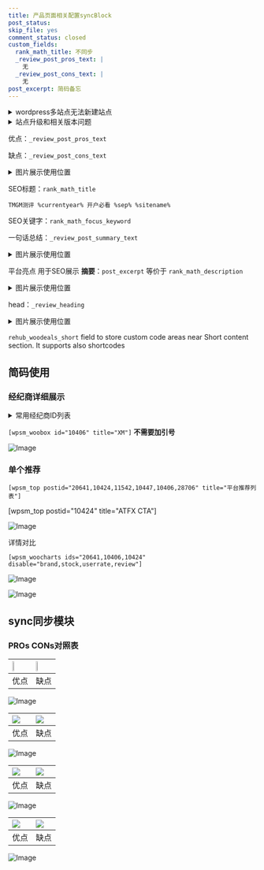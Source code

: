 ```yaml
---
title: 产品页面相关配置syncBlock
post_status: 
skip_file: yes
comment_status: closed
custom_fields:
  rank_math_title: 不同步
  _review_post_pros_text: |
    无
  _review_post_cons_text: |
    无
post_excerpt: 简码备忘
---
```

<details><summary>wordpress多站点无法新建站点</summary>

<li>和报错需要清理cookies一样的原因</li>
<li>wp-config.php里面<code>define( 'SUBDOMAIN_INSTALL', false );//子域名安装</code></li>
<li>新建子站点是用<code>define( 'SUBDOMAIN_INSTALL', true);//子域名安装</code> 完成以后，改成<code>false</code></li>
</details>

<details><summary>站点升级和相关版本问题</summary>

<p>wordpress：5.9.9
woocommerce：7.5.1
出现问题的地方：主题选项里面>><strong>Product layout >>compact style</strong></p>
<p>如何出现没有用过的字段 导致无法保存。先导出配置 然后进行修改，后面再次恢复即可。</p>
<p>出现部分字段无法显示时，需要返回默认布局后，对产品进行保存就好了。</p>
<p></p>
</details>

优点：`_review_post_pros_text`

缺点：`_review_post_cons_text`

<details><summary>图片展示使用位置</summary>

<img src="https://prod-files-secure.s3.us-west-2.amazonaws.com/39ed1227-6d7d-4570-be36-9ccd4a2c4241/f51d3d83-55d4-4bdf-9604-f37ec77ab556/Untitled.png?X-Amz-Algorithm=AWS4-HMAC-SHA256&X-Amz-Content-Sha256=UNSIGNED-PAYLOAD&X-Amz-Credential=ASIAZI2LB4662OYAUBDG%2F20250205%2Fus-west-2%2Fs3%2Faws4_request&X-Amz-Date=20250205T105521Z&X-Amz-Expires=3600&X-Amz-Security-Token=IQoJb3JpZ2luX2VjECoaCXVzLXdlc3QtMiJHMEUCIHIeUjSndO5NFkSyu26vKgPRKedlkyQcNNgY4QUsNlqkAiEA61GpvWUoI%2ByJpUvZ5hDytEzLX8Jdcs%2FlBVmCzqt%2FGroq%2FwMIQxAAGgw2Mzc0MjMxODM4MDUiDN8XFV1QbaM%2BwgURlyrcAwpFq2GrpQecs4OePw2XxvKtn%2FRlG39Gj27UncwJasSLofKc6CeOtH6r1W9Qa954RIhPZBFH%2Fa1MgcLrzLB8uyhpUQqEqZCqOkmZL60bm8WfP0vlonVJmDC1TzcY1ztWr1Qj41Zvhs99lzhj3DNQLAcwq2Jx6gxUQhZcnV6O8m2KTYhV2%2BwLPXl5xfIE0HpQGpaziqbsI%2Bbg%2FNwqacAHNJfqKNsbFixBWhBRd%2FlqSXD5Qw7tGTInPLlXkiJx5AQ0hhyljbb9K7%2B9jxka%2BHg97S3SslTcsMhCD4aK%2BMnVEAaAIp7i0nS6RjsMFKOb4sQNqfY6OIJxEKKtsw9RzOCRbLK%2FkI4lhoC6Vo%2BKrBJRPp%2FeTalS9OsWk8Arq%2BnFqFb8T4t3j6nFpIuBE%2FNYZqc11ov%2Fi5tZezFn2qRX%2FuML6VC4u0s8KQR7hkiq%2B1xM3xbLuEVQyLpFfe3DBRjZOcY2isJ0NKk%2Bs9%2FIigtLITOiRtyqzmEN7%2FyASapxyPaPwAei2RJfpzxmS7G9qbNrnLhNZ6khFMc57z7FHDD6fmzLTJXZ1%2FrvHkIN8NL46LtJBUCyKi2R%2Ft1jP4KgiB5bJj8c%2FR0k5B6vACcRunJSns4wsagVbfPb7tvq%2B1p4UEqAMLvvjL0GOqUB2x3qvKPQSvwYh9yObH7qlRepuszL%2BlRHrDGDVj%2BX2SkpmfIaFl%2BkJv1gr0msFWno018f6wY9IMODB5K2Rvp%2BGa1kvM1SIPAmPrRZjwYLp7gm81leFTupv71kcq69WBzcnx7zW6tbb86Mc8c55cg8f6tZp7GLPInBEjdytiwx9VZsF%2BB0PeGZ85yKrig55PybO04u5r2IscVxiEsuy%2Fd3kwQEQA%2Bz&X-Amz-Signature=723b60f43aa0a28d7830d5eb330a5ee384799c1214ede1e90fb1a49a7e15b42f&X-Amz-SignedHeaders=host&x-id=GetObject" alt="Image">
</details>

SEO标题：`rank_math_title`

`TMGM测评 %currentyear% 开户必看 %sep% %sitename%`

SEO关键字：`rank_math_focus_keyword`

一句话总结：`_review_post_summary_text`

<details><summary>图片展示使用位置</summary>

<img src="https://prod-files-secure.s3.us-west-2.amazonaws.com/39ed1227-6d7d-4570-be36-9ccd4a2c4241/4b96a922-296c-4f4e-8630-d1c870cbce01/Untitled.png?X-Amz-Algorithm=AWS4-HMAC-SHA256&X-Amz-Content-Sha256=UNSIGNED-PAYLOAD&X-Amz-Credential=ASIAZI2LB4666Z4OUM4D%2F20250205%2Fus-west-2%2Fs3%2Faws4_request&X-Amz-Date=20250205T105521Z&X-Amz-Expires=3600&X-Amz-Security-Token=IQoJb3JpZ2luX2VjECoaCXVzLXdlc3QtMiJIMEYCIQDh888V2bG%2FrVLJkgLnJ9M%2FXoN2Mz4cD8GpxA8KMb1hEQIhALHGQA072Kdxwmucmt6QWdM3s9aTxXeVyltK8nnOEEIWKv8DCEMQABoMNjM3NDIzMTgzODA1IgyVN1KUrHDDVG6uvKEq3AOQuPM5WiYmE%2BtHxQn%2F5tDPvyyT3hRcvTuDYKs6FD3ML5W4vef0b0Jx1VCqHzSd2IQgB%2FKpzeTD9ssqU63QbItnqyYoaCFy9VN0VzxUDeIhkKcapXNGS5elbN%2FWhVhO4EAHK1009UrwOfrKWE14YPj1ZsRyNe5hCcYXPyJALIhbmegcnbFs103eVfXR5gpdz43DIKXHaJCUuxJ5C0nOGbO4vUZWOmydyeujNo8grf%2F%2Bn%2FH7z9bGmnYYv4pe9owxVXRmx6fG8KbI8gBMd4NPcILlHgxKKTApkGLLKxHw5VFko4mqEfndIEax%2B6FobS374QCGljHCJX%2BgQV3YgM0hMqLyply%2FHjx%2Bxljx%2FdQu18c3Pzwhlc5ASrBjBvLxGn8zsGxwtL6RrXtfkRXTi6xMitDv6cZ%2FVYmzr4qC95nAvWQ7mffEs5xmdApCY2pq5UfwOE9ER%2B0%2FVvHj6oAo%2FeYHrCslFhwBG1uWfYky3p9NJ4LxBS%2FpfksfbUjImv2iTdxGQCEgSKPRBe8FNatiXFtzCyE3uA0aPI%2F0yRpdP2rwZqjtX5Xjc%2FXzJ3EHT%2FMuNfzJYNjYXXAoH%2FN0ojh3oSbC4JIe2E3ABG1W7b2YEvdSKaV9VmW07sqt%2FzI9fgHGJjD87oy9BjqkAYQe%2FIdLVdoM03cDi1Ckb1vP9PFljPyJgeRIuxx26%2B%2BK16MduDBhgvKMIi92kAPtrEYe5mczrJqmdLsGwrDEh3889RATJwmzgmekbq4fpIUV6vb4OfIEB38uuKKJNAdWbYsQVrio4rylNYMcNK%2FBg22BN2fPu3%2BZIvrX0dXa7qFtFXDhbCGKEm68NYwJNuEo%2BLmJ%2FDwRNEs05E3cuGYWnDnV6nSU&X-Amz-Signature=f9473b53ef390519839dc216f3c3e7eb8d286a0474a30dc706598b063e74ab79&X-Amz-SignedHeaders=host&x-id=GetObject" alt="Image">
</details>

平台亮点 用于SEO展示 **摘要**：`post_excerpt`  等价于 `rank_math_description`

<details><summary>图片展示使用位置</summary>

<img src="https://prod-files-secure.s3.us-west-2.amazonaws.com/39ed1227-6d7d-4570-be36-9ccd4a2c4241/1ee11f63-b60a-4dfe-a7a7-d58ff23b5d88/Untitled.png?X-Amz-Algorithm=AWS4-HMAC-SHA256&X-Amz-Content-Sha256=UNSIGNED-PAYLOAD&X-Amz-Credential=ASIAZI2LB4666BLMW3UO%2F20250205%2Fus-west-2%2Fs3%2Faws4_request&X-Amz-Date=20250205T105521Z&X-Amz-Expires=3600&X-Amz-Security-Token=IQoJb3JpZ2luX2VjECoaCXVzLXdlc3QtMiJIMEYCIQCuQsnv6adIsYBzY3jwKDOAxnO5JYWagJlmofL1wUHZqgIhAP28p2xd7U84Y5j%2FocJhvYd375kFReon%2Bv2j8QOZy1GHKv8DCEMQABoMNjM3NDIzMTgzODA1Igxb9rCi9wMxdQckTY0q3ANBOLoRoTHKEgLsFrulMA5MHpQFFz9EJEwGmXYO%2Brr5MYG%2BdUAo5XwE9tuaM0Xo4joudlcKxnyFwQFey%2Bnn1064CRteBr%2FmCJzQ748ibxDX2C45laaAXMkLjZ5RVEX4lSh%2B6fiqwQAiqy8nGdDbzpxvmRf1TwrEeIMxS%2BQp8Vy7ZE4q%2F5EFLvkDc7N5pA90imdb0kIjJZIjQJC%2Bj2vJ0Z68YtP8M1QgrPZxBUadWLLZ%2BwwA4EAfZbujnDoeHWeeTQECeL0NoA3%2BD364tgebt6oC5pIRrgDz%2FSlE96%2F3z1T%2FAY8WRikvxu3tdqyFVXkGxQgf918GE18cEDCKIp1bMFQrPcqDOfcAy5bmg83AJ8rX8CHpez6epyLmtb3vdsH2MKEKMHHGnGV81XFv1zxq1mrGiLWxc1GDcxrFLnCnoUco%2Fzga3%2BIfkf9wKtw2fQs3d3LX%2FIsba3seDw4BC8s9JBu40detFcP%2BcZFw%2BE7NephJVMJYJwpAUJlAyr38V29AGd7OP%2Fjm%2Fin72TXPJssqO%2BrMdRHVhcbrZs6vqJKJ%2FyKN0x3cQhFps8qH0Loig3XdsjOMB3oNF7VOq4bhj3O%2BfKhhzP2nRYkgMcHkMofg1%2Fg0yGvrFXgnyoqM3Eo1UzC074y9BjqkAUM64MRHivyAO1RpEDim3lbaKcYHrQSAKCEWBYd7cw%2BGTqHCEjdlnwmyX24My8igibUOBZSxNR5XXraXQGbSFhn25%2FkqbIIH68vvav65GwBQl4rmzV3i2Spc3evvQdKlbiUwLf5zsgc0W4aTLIaLAM2M%2B7PX1kNg8EtfoHcXSweZKIPKl7jMFB5v0kZZ1EbtAFGgajUexR%2FAr8EJL7U4GzP1NLZA&X-Amz-Signature=e1147798fd40b1942ba52fc82a1926e7346d2d84da11a8cb73f84f236cb28d58&X-Amz-SignedHeaders=host&x-id=GetObject" alt="Image">
<img src="https://prod-files-secure.s3.us-west-2.amazonaws.com/39ed1227-6d7d-4570-be36-9ccd4a2c4241/ad4118b5-78d8-4fbe-801e-3b29b5d99c01/Untitled.png?X-Amz-Algorithm=AWS4-HMAC-SHA256&X-Amz-Content-Sha256=UNSIGNED-PAYLOAD&X-Amz-Credential=ASIAZI2LB4666BLMW3UO%2F20250205%2Fus-west-2%2Fs3%2Faws4_request&X-Amz-Date=20250205T105521Z&X-Amz-Expires=3600&X-Amz-Security-Token=IQoJb3JpZ2luX2VjECoaCXVzLXdlc3QtMiJIMEYCIQCuQsnv6adIsYBzY3jwKDOAxnO5JYWagJlmofL1wUHZqgIhAP28p2xd7U84Y5j%2FocJhvYd375kFReon%2Bv2j8QOZy1GHKv8DCEMQABoMNjM3NDIzMTgzODA1Igxb9rCi9wMxdQckTY0q3ANBOLoRoTHKEgLsFrulMA5MHpQFFz9EJEwGmXYO%2Brr5MYG%2BdUAo5XwE9tuaM0Xo4joudlcKxnyFwQFey%2Bnn1064CRteBr%2FmCJzQ748ibxDX2C45laaAXMkLjZ5RVEX4lSh%2B6fiqwQAiqy8nGdDbzpxvmRf1TwrEeIMxS%2BQp8Vy7ZE4q%2F5EFLvkDc7N5pA90imdb0kIjJZIjQJC%2Bj2vJ0Z68YtP8M1QgrPZxBUadWLLZ%2BwwA4EAfZbujnDoeHWeeTQECeL0NoA3%2BD364tgebt6oC5pIRrgDz%2FSlE96%2F3z1T%2FAY8WRikvxu3tdqyFVXkGxQgf918GE18cEDCKIp1bMFQrPcqDOfcAy5bmg83AJ8rX8CHpez6epyLmtb3vdsH2MKEKMHHGnGV81XFv1zxq1mrGiLWxc1GDcxrFLnCnoUco%2Fzga3%2BIfkf9wKtw2fQs3d3LX%2FIsba3seDw4BC8s9JBu40detFcP%2BcZFw%2BE7NephJVMJYJwpAUJlAyr38V29AGd7OP%2Fjm%2Fin72TXPJssqO%2BrMdRHVhcbrZs6vqJKJ%2FyKN0x3cQhFps8qH0Loig3XdsjOMB3oNF7VOq4bhj3O%2BfKhhzP2nRYkgMcHkMofg1%2Fg0yGvrFXgnyoqM3Eo1UzC074y9BjqkAUM64MRHivyAO1RpEDim3lbaKcYHrQSAKCEWBYd7cw%2BGTqHCEjdlnwmyX24My8igibUOBZSxNR5XXraXQGbSFhn25%2FkqbIIH68vvav65GwBQl4rmzV3i2Spc3evvQdKlbiUwLf5zsgc0W4aTLIaLAM2M%2B7PX1kNg8EtfoHcXSweZKIPKl7jMFB5v0kZZ1EbtAFGgajUexR%2FAr8EJL7U4GzP1NLZA&X-Amz-Signature=434fa1bce7a0f680f7a977975e02b8b0fbd61b71659924b0b16b83eee68819e1&X-Amz-SignedHeaders=host&x-id=GetObject" alt="Image">
<img src="https://prod-files-secure.s3.us-west-2.amazonaws.com/39ed1227-6d7d-4570-be36-9ccd4a2c4241/a38cf7c9-a79c-4b64-9e94-13589fe0758b/Untitled.png?X-Amz-Algorithm=AWS4-HMAC-SHA256&X-Amz-Content-Sha256=UNSIGNED-PAYLOAD&X-Amz-Credential=ASIAZI2LB4666BLMW3UO%2F20250205%2Fus-west-2%2Fs3%2Faws4_request&X-Amz-Date=20250205T105521Z&X-Amz-Expires=3600&X-Amz-Security-Token=IQoJb3JpZ2luX2VjECoaCXVzLXdlc3QtMiJIMEYCIQCuQsnv6adIsYBzY3jwKDOAxnO5JYWagJlmofL1wUHZqgIhAP28p2xd7U84Y5j%2FocJhvYd375kFReon%2Bv2j8QOZy1GHKv8DCEMQABoMNjM3NDIzMTgzODA1Igxb9rCi9wMxdQckTY0q3ANBOLoRoTHKEgLsFrulMA5MHpQFFz9EJEwGmXYO%2Brr5MYG%2BdUAo5XwE9tuaM0Xo4joudlcKxnyFwQFey%2Bnn1064CRteBr%2FmCJzQ748ibxDX2C45laaAXMkLjZ5RVEX4lSh%2B6fiqwQAiqy8nGdDbzpxvmRf1TwrEeIMxS%2BQp8Vy7ZE4q%2F5EFLvkDc7N5pA90imdb0kIjJZIjQJC%2Bj2vJ0Z68YtP8M1QgrPZxBUadWLLZ%2BwwA4EAfZbujnDoeHWeeTQECeL0NoA3%2BD364tgebt6oC5pIRrgDz%2FSlE96%2F3z1T%2FAY8WRikvxu3tdqyFVXkGxQgf918GE18cEDCKIp1bMFQrPcqDOfcAy5bmg83AJ8rX8CHpez6epyLmtb3vdsH2MKEKMHHGnGV81XFv1zxq1mrGiLWxc1GDcxrFLnCnoUco%2Fzga3%2BIfkf9wKtw2fQs3d3LX%2FIsba3seDw4BC8s9JBu40detFcP%2BcZFw%2BE7NephJVMJYJwpAUJlAyr38V29AGd7OP%2Fjm%2Fin72TXPJssqO%2BrMdRHVhcbrZs6vqJKJ%2FyKN0x3cQhFps8qH0Loig3XdsjOMB3oNF7VOq4bhj3O%2BfKhhzP2nRYkgMcHkMofg1%2Fg0yGvrFXgnyoqM3Eo1UzC074y9BjqkAUM64MRHivyAO1RpEDim3lbaKcYHrQSAKCEWBYd7cw%2BGTqHCEjdlnwmyX24My8igibUOBZSxNR5XXraXQGbSFhn25%2FkqbIIH68vvav65GwBQl4rmzV3i2Spc3evvQdKlbiUwLf5zsgc0W4aTLIaLAM2M%2B7PX1kNg8EtfoHcXSweZKIPKl7jMFB5v0kZZ1EbtAFGgajUexR%2FAr8EJL7U4GzP1NLZA&X-Amz-Signature=d29ff5054eb3538315d2a316f799f205429b4706907835bd81f1a163e50a1097&X-Amz-SignedHeaders=host&x-id=GetObject" alt="Image">
<img src="https://prod-files-secure.s3.us-west-2.amazonaws.com/39ed1227-6d7d-4570-be36-9ccd4a2c4241/7da6fc1e-d2ac-42ae-8c75-cb5749aa18f6/Untitled.png?X-Amz-Algorithm=AWS4-HMAC-SHA256&X-Amz-Content-Sha256=UNSIGNED-PAYLOAD&X-Amz-Credential=ASIAZI2LB4666BLMW3UO%2F20250205%2Fus-west-2%2Fs3%2Faws4_request&X-Amz-Date=20250205T105521Z&X-Amz-Expires=3600&X-Amz-Security-Token=IQoJb3JpZ2luX2VjECoaCXVzLXdlc3QtMiJIMEYCIQCuQsnv6adIsYBzY3jwKDOAxnO5JYWagJlmofL1wUHZqgIhAP28p2xd7U84Y5j%2FocJhvYd375kFReon%2Bv2j8QOZy1GHKv8DCEMQABoMNjM3NDIzMTgzODA1Igxb9rCi9wMxdQckTY0q3ANBOLoRoTHKEgLsFrulMA5MHpQFFz9EJEwGmXYO%2Brr5MYG%2BdUAo5XwE9tuaM0Xo4joudlcKxnyFwQFey%2Bnn1064CRteBr%2FmCJzQ748ibxDX2C45laaAXMkLjZ5RVEX4lSh%2B6fiqwQAiqy8nGdDbzpxvmRf1TwrEeIMxS%2BQp8Vy7ZE4q%2F5EFLvkDc7N5pA90imdb0kIjJZIjQJC%2Bj2vJ0Z68YtP8M1QgrPZxBUadWLLZ%2BwwA4EAfZbujnDoeHWeeTQECeL0NoA3%2BD364tgebt6oC5pIRrgDz%2FSlE96%2F3z1T%2FAY8WRikvxu3tdqyFVXkGxQgf918GE18cEDCKIp1bMFQrPcqDOfcAy5bmg83AJ8rX8CHpez6epyLmtb3vdsH2MKEKMHHGnGV81XFv1zxq1mrGiLWxc1GDcxrFLnCnoUco%2Fzga3%2BIfkf9wKtw2fQs3d3LX%2FIsba3seDw4BC8s9JBu40detFcP%2BcZFw%2BE7NephJVMJYJwpAUJlAyr38V29AGd7OP%2Fjm%2Fin72TXPJssqO%2BrMdRHVhcbrZs6vqJKJ%2FyKN0x3cQhFps8qH0Loig3XdsjOMB3oNF7VOq4bhj3O%2BfKhhzP2nRYkgMcHkMofg1%2Fg0yGvrFXgnyoqM3Eo1UzC074y9BjqkAUM64MRHivyAO1RpEDim3lbaKcYHrQSAKCEWBYd7cw%2BGTqHCEjdlnwmyX24My8igibUOBZSxNR5XXraXQGbSFhn25%2FkqbIIH68vvav65GwBQl4rmzV3i2Spc3evvQdKlbiUwLf5zsgc0W4aTLIaLAM2M%2B7PX1kNg8EtfoHcXSweZKIPKl7jMFB5v0kZZ1EbtAFGgajUexR%2FAr8EJL7U4GzP1NLZA&X-Amz-Signature=62e2be1f1b56682f4ee644e30f9dd3d30e5f790f4a9c2b7eca1372ea86863520&X-Amz-SignedHeaders=host&x-id=GetObject" alt="Image">
<img src="https://prod-files-secure.s3.us-west-2.amazonaws.com/39ed1227-6d7d-4570-be36-9ccd4a2c4241/7e97f40a-eaee-47f5-b2f9-475f96808fa7/Untitled.png?X-Amz-Algorithm=AWS4-HMAC-SHA256&X-Amz-Content-Sha256=UNSIGNED-PAYLOAD&X-Amz-Credential=ASIAZI2LB4666BLMW3UO%2F20250205%2Fus-west-2%2Fs3%2Faws4_request&X-Amz-Date=20250205T105521Z&X-Amz-Expires=3600&X-Amz-Security-Token=IQoJb3JpZ2luX2VjECoaCXVzLXdlc3QtMiJIMEYCIQCuQsnv6adIsYBzY3jwKDOAxnO5JYWagJlmofL1wUHZqgIhAP28p2xd7U84Y5j%2FocJhvYd375kFReon%2Bv2j8QOZy1GHKv8DCEMQABoMNjM3NDIzMTgzODA1Igxb9rCi9wMxdQckTY0q3ANBOLoRoTHKEgLsFrulMA5MHpQFFz9EJEwGmXYO%2Brr5MYG%2BdUAo5XwE9tuaM0Xo4joudlcKxnyFwQFey%2Bnn1064CRteBr%2FmCJzQ748ibxDX2C45laaAXMkLjZ5RVEX4lSh%2B6fiqwQAiqy8nGdDbzpxvmRf1TwrEeIMxS%2BQp8Vy7ZE4q%2F5EFLvkDc7N5pA90imdb0kIjJZIjQJC%2Bj2vJ0Z68YtP8M1QgrPZxBUadWLLZ%2BwwA4EAfZbujnDoeHWeeTQECeL0NoA3%2BD364tgebt6oC5pIRrgDz%2FSlE96%2F3z1T%2FAY8WRikvxu3tdqyFVXkGxQgf918GE18cEDCKIp1bMFQrPcqDOfcAy5bmg83AJ8rX8CHpez6epyLmtb3vdsH2MKEKMHHGnGV81XFv1zxq1mrGiLWxc1GDcxrFLnCnoUco%2Fzga3%2BIfkf9wKtw2fQs3d3LX%2FIsba3seDw4BC8s9JBu40detFcP%2BcZFw%2BE7NephJVMJYJwpAUJlAyr38V29AGd7OP%2Fjm%2Fin72TXPJssqO%2BrMdRHVhcbrZs6vqJKJ%2FyKN0x3cQhFps8qH0Loig3XdsjOMB3oNF7VOq4bhj3O%2BfKhhzP2nRYkgMcHkMofg1%2Fg0yGvrFXgnyoqM3Eo1UzC074y9BjqkAUM64MRHivyAO1RpEDim3lbaKcYHrQSAKCEWBYd7cw%2BGTqHCEjdlnwmyX24My8igibUOBZSxNR5XXraXQGbSFhn25%2FkqbIIH68vvav65GwBQl4rmzV3i2Spc3evvQdKlbiUwLf5zsgc0W4aTLIaLAM2M%2B7PX1kNg8EtfoHcXSweZKIPKl7jMFB5v0kZZ1EbtAFGgajUexR%2FAr8EJL7U4GzP1NLZA&X-Amz-Signature=460e4ae0cb8ab6ec69a9ef27ea36acadc0fcee21a843d7af6a4c4b046d85febe&X-Amz-SignedHeaders=host&x-id=GetObject" alt="Image">
</details>

head：`_review_heading`

<details><summary>图片展示使用位置</summary>

<img src="https://prod-files-secure.s3.us-west-2.amazonaws.com/39ed1227-6d7d-4570-be36-9ccd4a2c4241/3a4650ad-9887-415c-889a-edd51fa54f27/Untitled.png?X-Amz-Algorithm=AWS4-HMAC-SHA256&X-Amz-Content-Sha256=UNSIGNED-PAYLOAD&X-Amz-Credential=ASIAZI2LB4664D2IDYKZ%2F20250205%2Fus-west-2%2Fs3%2Faws4_request&X-Amz-Date=20250205T105522Z&X-Amz-Expires=3600&X-Amz-Security-Token=IQoJb3JpZ2luX2VjECoaCXVzLXdlc3QtMiJIMEYCIQD82ESSCAISju%2FaWmPZaPbgbotAtOufmZOFdoSWNEahTAIhAIGBwRZkLeWpKc45g%2F%2F851FnlAz0c5noD0r22aEYfTyAKv8DCEMQABoMNjM3NDIzMTgzODA1IgzOxoY2SmWNvuBcwAMq3AP%2FSlRQe1S5ZdfbBsg1uvmYO%2BSDyMl6scinMUIeclaj7dwcFpKtqucuaMsIF6pdK85P3DcMq1CRtaw9Ca90oeVjQnBkPvbHp0vrEjPpEnCE57OZ%2FUbyyFcPPnoi%2FA8fItsvDBngEosxuJUj6penkrabKuLZpr4Mdr%2BNn9Zr5K5qCPwI4jHg3jut3Fv5po4jTx%2FGTkyNnuO79KoJZIag4FYt3aBwXDedKTGiOBuExmXCMONhJ6h58Da%2BZHtTTVEWaVwjVu2s7xn5UiCNSo%2FlGF%2BilXd%2BNh9p%2BFmxfwATlm6Qo8KXczUEroCvg3hzyNBUGplFQghef1qPcYhqlXnELbmQztb7IJVKMxMn4rV7d8PonmfwW%2BCaEg%2F%2BEqrVtBcoR82BArxtZvvLwyqcjrFtwEltz5zSW%2BPo3JS%2BELvuKSPFDE%2FdbTa1AUR7nKh%2F1vLWGarrDamPKVt94MdOffci%2FA5x9Hrr8cJbQkzEZrkaRwlThMhqer%2BmP4YnUiPqKvrOtznRkteLqDM2G8v21iT681QdkNZPGm%2FGPb4injvDbBceT21VOv%2BRK2N8Zmcl9%2Bfk8KNIuarIieuj%2Bc69YyBYCGZWPXq12LlVxZ2mAPlWg9LPCy%2FPBit4Dt%2B%2BJjPAUzDh74y9BjqkAR5yjHKgzKMXwB7DqYEJUTmrgDvrE8ia7XYFeYvnADtqRAd5GqUPaDfQEiOOgv%2B4%2BL6YGIYhrKJTDckQtPBjyUSSXC2muu7CgeKG7UU9CAb8FRrbmsPz67hy2i7P0beQTGM%2FcYXPBqMi3ZXXT87zZQFIQi4i3Ee9bqgJ8lgKHmO9amUTkO39iM%2BchFzoljB%2FRUzu5tamfTyAwFHBx4aSHbgbGQvl&X-Amz-Signature=9e9f9ea428757ea7ff3c63ac51b101414aba27d8a9f1bdadb2635d0bddc06b2c&X-Amz-SignedHeaders=host&x-id=GetObject" alt="Image">
</details>

`rehub_woodeals_short`	field to store custom code areas near Short content section. It supports also shortcodes



## 简码使用

### 经纪商详细展示

<details><summary>常用经纪商ID列表</summary>

<pre><code class="php">嘉盛 ===> 20641  [wpsm_woobox id="20641" title="嘉盛"]
易信easymarkets ===> 11542  [wpsm_woobox id="11542" title="易信easymarkets"]
ATFX外汇 ===> 10424  [wpsm_woobox id="10424" title="ATFX"]
XM ===> 10406  [wpsm_woobox id="10406" title="XM"]
TMGM ===> 29622  [wpsm_woobox id="29622" title="TMGM"]
HYCM ===> 10447  [wpsm_woobox id="10447" title="HYCM"]
fpmarkets澳福外汇 ===> 20639  [wpsm_woobox id="20639" title="fpmarkets澳福外汇"]</code></pre>
</details>

`[wpsm_woobox id="10406" title="XM"]` **不需要加引号**

![Image](https://prod-files-secure.s3.us-west-2.amazonaws.com/39ed1227-6d7d-4570-be36-9ccd4a2c4241/4f898f9d-0fa7-4e43-acd3-ac6bc7be575a/Untitled.png?X-Amz-Algorithm=AWS4-HMAC-SHA256&X-Amz-Content-Sha256=UNSIGNED-PAYLOAD&X-Amz-Credential=ASIAZI2LB466ZTIZTDP4%2F20250205%2Fus-west-2%2Fs3%2Faws4_request&X-Amz-Date=20250205T105520Z&X-Amz-Expires=3600&X-Amz-Security-Token=IQoJb3JpZ2luX2VjECoaCXVzLXdlc3QtMiJHMEUCIF8p3kFb8hwwi567gK%2FtPiFJRtZj02BpAKJis4KeVdrLAiEA3pHUJuI3fPbiy2woicefchRu9bUJ9OA8a4UlmTV7cMIq%2FwMIQxAAGgw2Mzc0MjMxODM4MDUiDDH9WIjCUDmOAAElrCrcA5RVzVYWhm1qeCOK1RCrA8kgZ%2FX2DUcAfHaxQo2m1I6kPxgQvMRk1hjyCfaB7GLa22IVwY99%2B82vRG4yFEJIZT0L0uwr2gGBaQsbPcCnW98U2tLNOlQdFrjknGJbPyRFtqYCU4mCPD7n0RlYh%2BWQxLDZ0op%2BNPRHQrXJ44%2FjMMe2dTwMDKxRtbVYK6OjAUff4Af1IfCjY35kmO1TaX%2BLF78VpsPlnNYehX8LBli9b%2BwRY6jahBSs1QsjYKNCwp8gE75zr%2BKc37AfUvt2ohx0GQKt297A0WxKSF6H6oOF%2F64t14oPTAPpO1FJ%2BxfL4shSVLpZwpWO2lQDbFiu9bFILntq%2F62MJThtkaN6MoakZsf1p7ZswTZE%2F5t3fGLMYBdoYTfvABWKNjknyCXGNvR6UmCFX6%2Fa6ZdGK7073wiBSMjhmaZPc1E5RnZj5BIuRZ2Szs7HU8Dri%2BBwwt32pDHNq8A5A6aOJV1q8G8j%2FBbi0kp9LJtWhbxO7vmbi3vkugxqIvdDEFw5eQkI5Z7ABbAzmmHVTwo0o4zoK%2FRPD6FXU2%2BuZqy2%2BOqzzXGQKl8fBNK6QIHnUl18eeVJlOStUd%2FV0n1%2BcgeiUyd%2ByZ2ZuS3xHv6%2BR0X705n4AEkKe%2BPNMJfvjL0GOqUBLYD7%2FSg3FNJ2cCkZnN7FPiMB4dfLt%2FHOtmpHpuQFpb0%2FuTCviosd%2FOHgXyFUGdku5drDTOYoJidrbrj6ANOG9E2rB0TFYWmUwoRi7uuBsOFqol9nAiN3usVFokOGwBQz4%2BIJ6F1qVfprvUJ6ljE4Ufqts3ky2twOyjoL%2FYhdLKCWcZuz0ZZl1hXtDFoK2wh5h9ya6nuZxpT6ziaRm1JK%2FhoZQgmV&X-Amz-Signature=ecf4582631f0601a5164670cd1a6145fe6f46b7a729e5a4c49e7c9fa16d51287&X-Amz-SignedHeaders=host&x-id=GetObject)

### 单个推荐
`[wpsm_top postid="20641,10424,11542,10447,10406,28706" title="平台推荐列表"]`

[wpsm_top postid="10424" title="ATFX CTA"]

![Image](https://prod-files-secure.s3.us-west-2.amazonaws.com/39ed1227-6d7d-4570-be36-9ccd4a2c4241/5ac620dc-51a8-48b6-b55d-91f47299193c/Untitled.png?X-Amz-Algorithm=AWS4-HMAC-SHA256&X-Amz-Content-Sha256=UNSIGNED-PAYLOAD&X-Amz-Credential=ASIAZI2LB466ZTIZTDP4%2F20250205%2Fus-west-2%2Fs3%2Faws4_request&X-Amz-Date=20250205T105520Z&X-Amz-Expires=3600&X-Amz-Security-Token=IQoJb3JpZ2luX2VjECoaCXVzLXdlc3QtMiJHMEUCIF8p3kFb8hwwi567gK%2FtPiFJRtZj02BpAKJis4KeVdrLAiEA3pHUJuI3fPbiy2woicefchRu9bUJ9OA8a4UlmTV7cMIq%2FwMIQxAAGgw2Mzc0MjMxODM4MDUiDDH9WIjCUDmOAAElrCrcA5RVzVYWhm1qeCOK1RCrA8kgZ%2FX2DUcAfHaxQo2m1I6kPxgQvMRk1hjyCfaB7GLa22IVwY99%2B82vRG4yFEJIZT0L0uwr2gGBaQsbPcCnW98U2tLNOlQdFrjknGJbPyRFtqYCU4mCPD7n0RlYh%2BWQxLDZ0op%2BNPRHQrXJ44%2FjMMe2dTwMDKxRtbVYK6OjAUff4Af1IfCjY35kmO1TaX%2BLF78VpsPlnNYehX8LBli9b%2BwRY6jahBSs1QsjYKNCwp8gE75zr%2BKc37AfUvt2ohx0GQKt297A0WxKSF6H6oOF%2F64t14oPTAPpO1FJ%2BxfL4shSVLpZwpWO2lQDbFiu9bFILntq%2F62MJThtkaN6MoakZsf1p7ZswTZE%2F5t3fGLMYBdoYTfvABWKNjknyCXGNvR6UmCFX6%2Fa6ZdGK7073wiBSMjhmaZPc1E5RnZj5BIuRZ2Szs7HU8Dri%2BBwwt32pDHNq8A5A6aOJV1q8G8j%2FBbi0kp9LJtWhbxO7vmbi3vkugxqIvdDEFw5eQkI5Z7ABbAzmmHVTwo0o4zoK%2FRPD6FXU2%2BuZqy2%2BOqzzXGQKl8fBNK6QIHnUl18eeVJlOStUd%2FV0n1%2BcgeiUyd%2ByZ2ZuS3xHv6%2BR0X705n4AEkKe%2BPNMJfvjL0GOqUBLYD7%2FSg3FNJ2cCkZnN7FPiMB4dfLt%2FHOtmpHpuQFpb0%2FuTCviosd%2FOHgXyFUGdku5drDTOYoJidrbrj6ANOG9E2rB0TFYWmUwoRi7uuBsOFqol9nAiN3usVFokOGwBQz4%2BIJ6F1qVfprvUJ6ljE4Ufqts3ky2twOyjoL%2FYhdLKCWcZuz0ZZl1hXtDFoK2wh5h9ya6nuZxpT6ziaRm1JK%2FhoZQgmV&X-Amz-Signature=561f9af5ed05f838809c81bc07fa3c1bd73a3c7c571956189b4060f0116c81f1&X-Amz-SignedHeaders=host&x-id=GetObject)

详情对比

`[wpsm_woocharts ids="20641,10406,10424" disable="brand,stock,userrate,review"]`

![Image](https://prod-files-secure.s3.us-west-2.amazonaws.com/39ed1227-6d7d-4570-be36-9ccd4a2c4241/bf3ba45f-b9f3-4295-8aef-b4a495fd25f4/Untitled.png?X-Amz-Algorithm=AWS4-HMAC-SHA256&X-Amz-Content-Sha256=UNSIGNED-PAYLOAD&X-Amz-Credential=ASIAZI2LB466ZTIZTDP4%2F20250205%2Fus-west-2%2Fs3%2Faws4_request&X-Amz-Date=20250205T105520Z&X-Amz-Expires=3600&X-Amz-Security-Token=IQoJb3JpZ2luX2VjECoaCXVzLXdlc3QtMiJHMEUCIF8p3kFb8hwwi567gK%2FtPiFJRtZj02BpAKJis4KeVdrLAiEA3pHUJuI3fPbiy2woicefchRu9bUJ9OA8a4UlmTV7cMIq%2FwMIQxAAGgw2Mzc0MjMxODM4MDUiDDH9WIjCUDmOAAElrCrcA5RVzVYWhm1qeCOK1RCrA8kgZ%2FX2DUcAfHaxQo2m1I6kPxgQvMRk1hjyCfaB7GLa22IVwY99%2B82vRG4yFEJIZT0L0uwr2gGBaQsbPcCnW98U2tLNOlQdFrjknGJbPyRFtqYCU4mCPD7n0RlYh%2BWQxLDZ0op%2BNPRHQrXJ44%2FjMMe2dTwMDKxRtbVYK6OjAUff4Af1IfCjY35kmO1TaX%2BLF78VpsPlnNYehX8LBli9b%2BwRY6jahBSs1QsjYKNCwp8gE75zr%2BKc37AfUvt2ohx0GQKt297A0WxKSF6H6oOF%2F64t14oPTAPpO1FJ%2BxfL4shSVLpZwpWO2lQDbFiu9bFILntq%2F62MJThtkaN6MoakZsf1p7ZswTZE%2F5t3fGLMYBdoYTfvABWKNjknyCXGNvR6UmCFX6%2Fa6ZdGK7073wiBSMjhmaZPc1E5RnZj5BIuRZ2Szs7HU8Dri%2BBwwt32pDHNq8A5A6aOJV1q8G8j%2FBbi0kp9LJtWhbxO7vmbi3vkugxqIvdDEFw5eQkI5Z7ABbAzmmHVTwo0o4zoK%2FRPD6FXU2%2BuZqy2%2BOqzzXGQKl8fBNK6QIHnUl18eeVJlOStUd%2FV0n1%2BcgeiUyd%2ByZ2ZuS3xHv6%2BR0X705n4AEkKe%2BPNMJfvjL0GOqUBLYD7%2FSg3FNJ2cCkZnN7FPiMB4dfLt%2FHOtmpHpuQFpb0%2FuTCviosd%2FOHgXyFUGdku5drDTOYoJidrbrj6ANOG9E2rB0TFYWmUwoRi7uuBsOFqol9nAiN3usVFokOGwBQz4%2BIJ6F1qVfprvUJ6ljE4Ufqts3ky2twOyjoL%2FYhdLKCWcZuz0ZZl1hXtDFoK2wh5h9ya6nuZxpT6ziaRm1JK%2FhoZQgmV&X-Amz-Signature=3782f2a3280d0f2f0a2806b6c5b45532de1f4d3b7592c6411473189639b3ed68&X-Amz-SignedHeaders=host&x-id=GetObject)

![Image](https://prod-files-secure.s3.us-west-2.amazonaws.com/39ed1227-6d7d-4570-be36-9ccd4a2c4241/30bc56ef-f383-4b48-9768-2ebc9e436ec0/Untitled.png?X-Amz-Algorithm=AWS4-HMAC-SHA256&X-Amz-Content-Sha256=UNSIGNED-PAYLOAD&X-Amz-Credential=ASIAZI2LB466ZTIZTDP4%2F20250205%2Fus-west-2%2Fs3%2Faws4_request&X-Amz-Date=20250205T105520Z&X-Amz-Expires=3600&X-Amz-Security-Token=IQoJb3JpZ2luX2VjECoaCXVzLXdlc3QtMiJHMEUCIF8p3kFb8hwwi567gK%2FtPiFJRtZj02BpAKJis4KeVdrLAiEA3pHUJuI3fPbiy2woicefchRu9bUJ9OA8a4UlmTV7cMIq%2FwMIQxAAGgw2Mzc0MjMxODM4MDUiDDH9WIjCUDmOAAElrCrcA5RVzVYWhm1qeCOK1RCrA8kgZ%2FX2DUcAfHaxQo2m1I6kPxgQvMRk1hjyCfaB7GLa22IVwY99%2B82vRG4yFEJIZT0L0uwr2gGBaQsbPcCnW98U2tLNOlQdFrjknGJbPyRFtqYCU4mCPD7n0RlYh%2BWQxLDZ0op%2BNPRHQrXJ44%2FjMMe2dTwMDKxRtbVYK6OjAUff4Af1IfCjY35kmO1TaX%2BLF78VpsPlnNYehX8LBli9b%2BwRY6jahBSs1QsjYKNCwp8gE75zr%2BKc37AfUvt2ohx0GQKt297A0WxKSF6H6oOF%2F64t14oPTAPpO1FJ%2BxfL4shSVLpZwpWO2lQDbFiu9bFILntq%2F62MJThtkaN6MoakZsf1p7ZswTZE%2F5t3fGLMYBdoYTfvABWKNjknyCXGNvR6UmCFX6%2Fa6ZdGK7073wiBSMjhmaZPc1E5RnZj5BIuRZ2Szs7HU8Dri%2BBwwt32pDHNq8A5A6aOJV1q8G8j%2FBbi0kp9LJtWhbxO7vmbi3vkugxqIvdDEFw5eQkI5Z7ABbAzmmHVTwo0o4zoK%2FRPD6FXU2%2BuZqy2%2BOqzzXGQKl8fBNK6QIHnUl18eeVJlOStUd%2FV0n1%2BcgeiUyd%2ByZ2ZuS3xHv6%2BR0X705n4AEkKe%2BPNMJfvjL0GOqUBLYD7%2FSg3FNJ2cCkZnN7FPiMB4dfLt%2FHOtmpHpuQFpb0%2FuTCviosd%2FOHgXyFUGdku5drDTOYoJidrbrj6ANOG9E2rB0TFYWmUwoRi7uuBsOFqol9nAiN3usVFokOGwBQz4%2BIJ6F1qVfprvUJ6ljE4Ufqts3ky2twOyjoL%2FYhdLKCWcZuz0ZZl1hXtDFoK2wh5h9ya6nuZxpT6ziaRm1JK%2FhoZQgmV&X-Amz-Signature=835b67bc5a3e349fcafc0562eebf19f1a326fe0907449d441afc78e67512315a&X-Amz-SignedHeaders=host&x-id=GetObject)

## sync同步模块

### PROs CONs对照表

| <img src="https://cdn.ifttt.fun/gh/jarlin8/OSS@main/icons/customize/pros.svg" height="auto" width="37.3%"> | <img src="https://cdn.ifttt.fun/gh/jarlin8/OSS@main/icons/customize/cons.svg" height="auto" width="28.8%"> |
| :--- | :--- |
| 优点 | 缺点 |

![Image](https://prod-files-secure.s3.us-west-2.amazonaws.com/39ed1227-6d7d-4570-be36-9ccd4a2c4241/8742b755-dfb5-4004-9a5f-d6e561664bd8/Untitled.png?X-Amz-Algorithm=AWS4-HMAC-SHA256&X-Amz-Content-Sha256=UNSIGNED-PAYLOAD&X-Amz-Credential=ASIAZI2LB466ZTIZTDP4%2F20250205%2Fus-west-2%2Fs3%2Faws4_request&X-Amz-Date=20250205T105520Z&X-Amz-Expires=3600&X-Amz-Security-Token=IQoJb3JpZ2luX2VjECoaCXVzLXdlc3QtMiJHMEUCIF8p3kFb8hwwi567gK%2FtPiFJRtZj02BpAKJis4KeVdrLAiEA3pHUJuI3fPbiy2woicefchRu9bUJ9OA8a4UlmTV7cMIq%2FwMIQxAAGgw2Mzc0MjMxODM4MDUiDDH9WIjCUDmOAAElrCrcA5RVzVYWhm1qeCOK1RCrA8kgZ%2FX2DUcAfHaxQo2m1I6kPxgQvMRk1hjyCfaB7GLa22IVwY99%2B82vRG4yFEJIZT0L0uwr2gGBaQsbPcCnW98U2tLNOlQdFrjknGJbPyRFtqYCU4mCPD7n0RlYh%2BWQxLDZ0op%2BNPRHQrXJ44%2FjMMe2dTwMDKxRtbVYK6OjAUff4Af1IfCjY35kmO1TaX%2BLF78VpsPlnNYehX8LBli9b%2BwRY6jahBSs1QsjYKNCwp8gE75zr%2BKc37AfUvt2ohx0GQKt297A0WxKSF6H6oOF%2F64t14oPTAPpO1FJ%2BxfL4shSVLpZwpWO2lQDbFiu9bFILntq%2F62MJThtkaN6MoakZsf1p7ZswTZE%2F5t3fGLMYBdoYTfvABWKNjknyCXGNvR6UmCFX6%2Fa6ZdGK7073wiBSMjhmaZPc1E5RnZj5BIuRZ2Szs7HU8Dri%2BBwwt32pDHNq8A5A6aOJV1q8G8j%2FBbi0kp9LJtWhbxO7vmbi3vkugxqIvdDEFw5eQkI5Z7ABbAzmmHVTwo0o4zoK%2FRPD6FXU2%2BuZqy2%2BOqzzXGQKl8fBNK6QIHnUl18eeVJlOStUd%2FV0n1%2BcgeiUyd%2ByZ2ZuS3xHv6%2BR0X705n4AEkKe%2BPNMJfvjL0GOqUBLYD7%2FSg3FNJ2cCkZnN7FPiMB4dfLt%2FHOtmpHpuQFpb0%2FuTCviosd%2FOHgXyFUGdku5drDTOYoJidrbrj6ANOG9E2rB0TFYWmUwoRi7uuBsOFqol9nAiN3usVFokOGwBQz4%2BIJ6F1qVfprvUJ6ljE4Ufqts3ky2twOyjoL%2FYhdLKCWcZuz0ZZl1hXtDFoK2wh5h9ya6nuZxpT6ziaRm1JK%2FhoZQgmV&X-Amz-Signature=91e07c6d77e546ae3a4c3fb427f7e22c6d3e07851075e0b551bc02e9dde45f1f&X-Amz-SignedHeaders=host&x-id=GetObject)

| <img src="https://cdn.ifttt.fun/gh/jarlin8/OSS@main/icons/customize/pros1.svg" height="auto"> | <img src="https://cdn.ifttt.fun/gh/jarlin8/OSS@main/icons/customize/cons1.svg" height="auto"> |
| :--- | :--- |
| 优点 | 缺点 |

![Image](https://prod-files-secure.s3.us-west-2.amazonaws.com/39ed1227-6d7d-4570-be36-9ccd4a2c4241/806358f8-c9c4-4e17-bb35-c6c76a5397a5/Untitled.png?X-Amz-Algorithm=AWS4-HMAC-SHA256&X-Amz-Content-Sha256=UNSIGNED-PAYLOAD&X-Amz-Credential=ASIAZI2LB466ZTIZTDP4%2F20250205%2Fus-west-2%2Fs3%2Faws4_request&X-Amz-Date=20250205T105520Z&X-Amz-Expires=3600&X-Amz-Security-Token=IQoJb3JpZ2luX2VjECoaCXVzLXdlc3QtMiJHMEUCIF8p3kFb8hwwi567gK%2FtPiFJRtZj02BpAKJis4KeVdrLAiEA3pHUJuI3fPbiy2woicefchRu9bUJ9OA8a4UlmTV7cMIq%2FwMIQxAAGgw2Mzc0MjMxODM4MDUiDDH9WIjCUDmOAAElrCrcA5RVzVYWhm1qeCOK1RCrA8kgZ%2FX2DUcAfHaxQo2m1I6kPxgQvMRk1hjyCfaB7GLa22IVwY99%2B82vRG4yFEJIZT0L0uwr2gGBaQsbPcCnW98U2tLNOlQdFrjknGJbPyRFtqYCU4mCPD7n0RlYh%2BWQxLDZ0op%2BNPRHQrXJ44%2FjMMe2dTwMDKxRtbVYK6OjAUff4Af1IfCjY35kmO1TaX%2BLF78VpsPlnNYehX8LBli9b%2BwRY6jahBSs1QsjYKNCwp8gE75zr%2BKc37AfUvt2ohx0GQKt297A0WxKSF6H6oOF%2F64t14oPTAPpO1FJ%2BxfL4shSVLpZwpWO2lQDbFiu9bFILntq%2F62MJThtkaN6MoakZsf1p7ZswTZE%2F5t3fGLMYBdoYTfvABWKNjknyCXGNvR6UmCFX6%2Fa6ZdGK7073wiBSMjhmaZPc1E5RnZj5BIuRZ2Szs7HU8Dri%2BBwwt32pDHNq8A5A6aOJV1q8G8j%2FBbi0kp9LJtWhbxO7vmbi3vkugxqIvdDEFw5eQkI5Z7ABbAzmmHVTwo0o4zoK%2FRPD6FXU2%2BuZqy2%2BOqzzXGQKl8fBNK6QIHnUl18eeVJlOStUd%2FV0n1%2BcgeiUyd%2ByZ2ZuS3xHv6%2BR0X705n4AEkKe%2BPNMJfvjL0GOqUBLYD7%2FSg3FNJ2cCkZnN7FPiMB4dfLt%2FHOtmpHpuQFpb0%2FuTCviosd%2FOHgXyFUGdku5drDTOYoJidrbrj6ANOG9E2rB0TFYWmUwoRi7uuBsOFqol9nAiN3usVFokOGwBQz4%2BIJ6F1qVfprvUJ6ljE4Ufqts3ky2twOyjoL%2FYhdLKCWcZuz0ZZl1hXtDFoK2wh5h9ya6nuZxpT6ziaRm1JK%2FhoZQgmV&X-Amz-Signature=9bd07fdc93f3cbd5ed4ebee557c92feb858db95783d51670af812eaaded5b244&X-Amz-SignedHeaders=host&x-id=GetObject)

| <img src="https://cdn.ifttt.fun/gh/jarlin8/OSS@main/icons/customize/pros2.svg" height="auto"> | <img src="https://cdn.ifttt.fun/gh/jarlin8/OSS@main/icons/customize/cons2.svg" height="auto"> |
| :--- | :--- |
| 优点 | 缺点 |

![Image](https://prod-files-secure.s3.us-west-2.amazonaws.com/39ed1227-6d7d-4570-be36-9ccd4a2c4241/a9245ec9-70dd-4005-b534-0d54315fc5f3/Untitled.png?X-Amz-Algorithm=AWS4-HMAC-SHA256&X-Amz-Content-Sha256=UNSIGNED-PAYLOAD&X-Amz-Credential=ASIAZI2LB466ZTIZTDP4%2F20250205%2Fus-west-2%2Fs3%2Faws4_request&X-Amz-Date=20250205T105520Z&X-Amz-Expires=3600&X-Amz-Security-Token=IQoJb3JpZ2luX2VjECoaCXVzLXdlc3QtMiJHMEUCIF8p3kFb8hwwi567gK%2FtPiFJRtZj02BpAKJis4KeVdrLAiEA3pHUJuI3fPbiy2woicefchRu9bUJ9OA8a4UlmTV7cMIq%2FwMIQxAAGgw2Mzc0MjMxODM4MDUiDDH9WIjCUDmOAAElrCrcA5RVzVYWhm1qeCOK1RCrA8kgZ%2FX2DUcAfHaxQo2m1I6kPxgQvMRk1hjyCfaB7GLa22IVwY99%2B82vRG4yFEJIZT0L0uwr2gGBaQsbPcCnW98U2tLNOlQdFrjknGJbPyRFtqYCU4mCPD7n0RlYh%2BWQxLDZ0op%2BNPRHQrXJ44%2FjMMe2dTwMDKxRtbVYK6OjAUff4Af1IfCjY35kmO1TaX%2BLF78VpsPlnNYehX8LBli9b%2BwRY6jahBSs1QsjYKNCwp8gE75zr%2BKc37AfUvt2ohx0GQKt297A0WxKSF6H6oOF%2F64t14oPTAPpO1FJ%2BxfL4shSVLpZwpWO2lQDbFiu9bFILntq%2F62MJThtkaN6MoakZsf1p7ZswTZE%2F5t3fGLMYBdoYTfvABWKNjknyCXGNvR6UmCFX6%2Fa6ZdGK7073wiBSMjhmaZPc1E5RnZj5BIuRZ2Szs7HU8Dri%2BBwwt32pDHNq8A5A6aOJV1q8G8j%2FBbi0kp9LJtWhbxO7vmbi3vkugxqIvdDEFw5eQkI5Z7ABbAzmmHVTwo0o4zoK%2FRPD6FXU2%2BuZqy2%2BOqzzXGQKl8fBNK6QIHnUl18eeVJlOStUd%2FV0n1%2BcgeiUyd%2ByZ2ZuS3xHv6%2BR0X705n4AEkKe%2BPNMJfvjL0GOqUBLYD7%2FSg3FNJ2cCkZnN7FPiMB4dfLt%2FHOtmpHpuQFpb0%2FuTCviosd%2FOHgXyFUGdku5drDTOYoJidrbrj6ANOG9E2rB0TFYWmUwoRi7uuBsOFqol9nAiN3usVFokOGwBQz4%2BIJ6F1qVfprvUJ6ljE4Ufqts3ky2twOyjoL%2FYhdLKCWcZuz0ZZl1hXtDFoK2wh5h9ya6nuZxpT6ziaRm1JK%2FhoZQgmV&X-Amz-Signature=e81e6646171aba10bdc2432236af861e74724f0a9473773803131ea9da398d41&X-Amz-SignedHeaders=host&x-id=GetObject)

| <img src="https://cdn.ifttt.fun/gh/jarlin8/OSS@main/icons/customize/pros3.svg" height="auto"> | <img src="https://cdn.ifttt.fun/gh/jarlin8/OSS@main/icons/customize/cons3.svg" height="auto"> |
| :--- | :--- |
| 优点 | 缺点 |

![Image](https://prod-files-secure.s3.us-west-2.amazonaws.com/39ed1227-6d7d-4570-be36-9ccd4a2c4241/e1e580a2-2e5c-4780-9ff4-19c318fc2284/Untitled.png?X-Amz-Algorithm=AWS4-HMAC-SHA256&X-Amz-Content-Sha256=UNSIGNED-PAYLOAD&X-Amz-Credential=ASIAZI2LB466ZTIZTDP4%2F20250205%2Fus-west-2%2Fs3%2Faws4_request&X-Amz-Date=20250205T105520Z&X-Amz-Expires=3600&X-Amz-Security-Token=IQoJb3JpZ2luX2VjECoaCXVzLXdlc3QtMiJHMEUCIF8p3kFb8hwwi567gK%2FtPiFJRtZj02BpAKJis4KeVdrLAiEA3pHUJuI3fPbiy2woicefchRu9bUJ9OA8a4UlmTV7cMIq%2FwMIQxAAGgw2Mzc0MjMxODM4MDUiDDH9WIjCUDmOAAElrCrcA5RVzVYWhm1qeCOK1RCrA8kgZ%2FX2DUcAfHaxQo2m1I6kPxgQvMRk1hjyCfaB7GLa22IVwY99%2B82vRG4yFEJIZT0L0uwr2gGBaQsbPcCnW98U2tLNOlQdFrjknGJbPyRFtqYCU4mCPD7n0RlYh%2BWQxLDZ0op%2BNPRHQrXJ44%2FjMMe2dTwMDKxRtbVYK6OjAUff4Af1IfCjY35kmO1TaX%2BLF78VpsPlnNYehX8LBli9b%2BwRY6jahBSs1QsjYKNCwp8gE75zr%2BKc37AfUvt2ohx0GQKt297A0WxKSF6H6oOF%2F64t14oPTAPpO1FJ%2BxfL4shSVLpZwpWO2lQDbFiu9bFILntq%2F62MJThtkaN6MoakZsf1p7ZswTZE%2F5t3fGLMYBdoYTfvABWKNjknyCXGNvR6UmCFX6%2Fa6ZdGK7073wiBSMjhmaZPc1E5RnZj5BIuRZ2Szs7HU8Dri%2BBwwt32pDHNq8A5A6aOJV1q8G8j%2FBbi0kp9LJtWhbxO7vmbi3vkugxqIvdDEFw5eQkI5Z7ABbAzmmHVTwo0o4zoK%2FRPD6FXU2%2BuZqy2%2BOqzzXGQKl8fBNK6QIHnUl18eeVJlOStUd%2FV0n1%2BcgeiUyd%2ByZ2ZuS3xHv6%2BR0X705n4AEkKe%2BPNMJfvjL0GOqUBLYD7%2FSg3FNJ2cCkZnN7FPiMB4dfLt%2FHOtmpHpuQFpb0%2FuTCviosd%2FOHgXyFUGdku5drDTOYoJidrbrj6ANOG9E2rB0TFYWmUwoRi7uuBsOFqol9nAiN3usVFokOGwBQz4%2BIJ6F1qVfprvUJ6ljE4Ufqts3ky2twOyjoL%2FYhdLKCWcZuz0ZZl1hXtDFoK2wh5h9ya6nuZxpT6ziaRm1JK%2FhoZQgmV&X-Amz-Signature=fbf9fd82c036d409909ea876851ff400e532c726ba4952e4f6a3065caf19f6b3&X-Amz-SignedHeaders=host&x-id=GetObject)